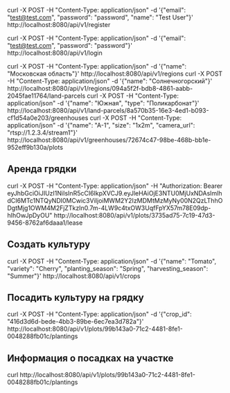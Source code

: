 curl -X POST -H "Content-Type: application/json" -d '{"email": "test@test.com", "password": "password", "name": "Test User"}' http://localhost:8080/api/v1/register

curl -X POST -H "Content-Type: application/json" -d '{"email": "test@test.com", "password": "password"}' http://localhost:8080/api/v1/login


curl -X POST -H "Content-Type: application/json" -d '{"name": "Московская область"}' http://localhost:8080/api/v1/regions
curl -X POST -H "Content-Type: application/json" -d '{"name": "Солнечногорский"}' http://localhost:8080/api/v1/regions/094a5f2f-bdb8-4861-aabb-2045fae11764/land-parcels
curl -X POST -H "Content-Type: application/json" -d '{"name": "Южная", "type": "Поликарбонат"}' http://localhost:8080/api/v1/land-parcels/8a570b35-16e3-4ed1-b093-cf1d54a0e203/greenhouses
curl -X POST -H "Content-Type: application/json" -d '{"name": "A-1", "size": "1x2m", "camera_url": "rtsp://1.2.3.4/stream1"}' http://localhost:8080/api/v1/greenhouses/72674c47-98be-468b-bb1e-952eff9b130a/plots


## Аренда грядки
curl -X POST -H "Content-Type: application/json" -H "Authorization: Bearer eyJhbGciOiJIUzI1NiIsInR5cCI6IkpXVCJ9.eyJleHAiOjE3NTU0MjUxNDAsImlhdCI6MTc1NTQyNDI0MCwic3ViIjoiMWM2Y2IzMDMtMzMyNy00N2QzLThhODgtMjg1OWM4M2FjZTkzIn0.7m-4LW9c4txOW3UqfFpYX57m78E09dp-hIhOwJpDyOU" http://localhost:8080/api/v1/plots/3735ad75-7c19-47d3-9456-8762af6daaa1/lease


## Создать культуру

curl -X POST -H "Content-Type: application/json" -d '{"name": "Tomato", "variety": "Cherry", "planting_season": "Spring", "harvesting_season": "Summer"}' http://localhost:8080/api/v1/crops

## Посадить культуру на грядку

curl -X POST -H "Content-Type: application/json" -d '{"crop_id": "416d3d6d-bede-4bb3-89be-6ec7ea3d782a"}' http://localhost:8080/api/v1/plots/99b143a0-71c2-4481-8fe1-0048288fb01c/plantings

## Информация о посадках на участке

curl http://localhost:8080/api/v1/plots/99b143a0-71c2-4481-8fe1-0048288fb01c/plantings
